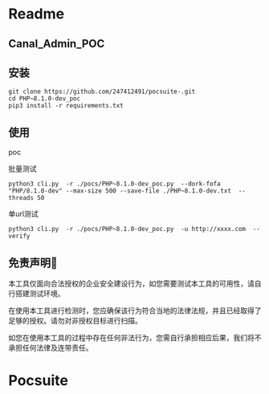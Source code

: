 # Readme

## Canal_Admin_POC

## 安装

```
git clone https://github.com/247412491/pocsuite-.git
cd PHP~8.1.0-dev_poc
pip3 install -r requirements.txt
```

## 使用

poc

批量测试

```
python3 cli.py  -r ./pocs/PHP~8.1.0-dev_poc.py  --dork-fofa "PHP/8.1.0-dev" --max-size 500 --save-file ./PHP~8.1.0-dev.txt  --threads 50
```

单url测试

```
python3 cli.py  -r ./pocs/PHP~8.1.0-dev_poc.py  -u http://xxxx.com  --verify
```



## 免责声明🧐

本工具仅面向合法授权的企业安全建设行为，如您需要测试本工具的可用性，请自行搭建测试环境。

在使用本工具进行检测时，您应确保该行为符合当地的法律法规，并且已经取得了足够的授权。请勿对非授权目标进行扫描。

如您在使用本工具的过程中存在任何非法行为，您需自行承担相应后果，我们将不承担任何法律及连带责任。

# Pocsuite